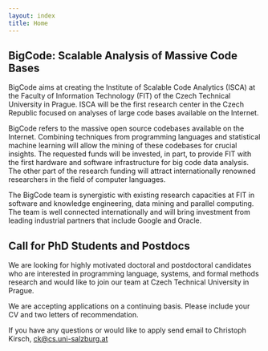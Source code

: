 ```yaml
---
layout: index
title: Home
---
```


## BigCode: Scalable Analysis of Massive Code Bases

BigCode aims at creating the Institute of Scalable Code Analytics (ISCA) at the Faculty of Information Technology (FIT) of the Czech Technical University in Prague. ISCA will be the first research center in the Czech Republic focused on analyses of large code bases available on the Internet.

BigCode refers to the massive open source codebases available on the Internet. Combining techniques from programming languages and statistical machine learning will allow the mining of these codebases for crucial insights. The requested funds will be invested, in part, to provide FIT with the first hardware and software infrastructure for big code data analysis. The other part of the research funding will attract internationally renowned researchers in the field of computer languages.

The BigCode team is synergistic with existing research capacities at FIT in software and knowledge engineering, data mining and parallel computing. The team is well connected internationally and will bring investment from leading industrial partners that include Google and Oracle.

## Call for PhD Students and Postdocs

We are looking for highly motivated doctoral and postdoctoral candidates who are interested in programming language, systems, and formal methods research and would like to join our team at Czech Technical University in Prague.

We are accepting applications on a continuing basis. Please include your CV and two letters of recommendation.

If you have any questions or would like to apply send email to Christoph Kirsch, ck@cs.uni-salzburg.at
